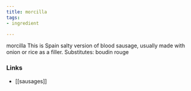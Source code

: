 ```yaml
---
title: morcilla
tags:
- ingredient

---
```

morcilla This is Spain salty version of blood sausage, usually made with onion or rice as a filler. Substitutes: boudin rouge

### Links

* [[sausages]]
